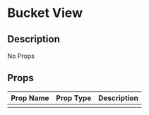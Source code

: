 # Bucket View

## Description

No Props

## Props

| Prop Name | Prop Type | Description |
| :-------- | :-------: | :---------- |
|       |  |  |
